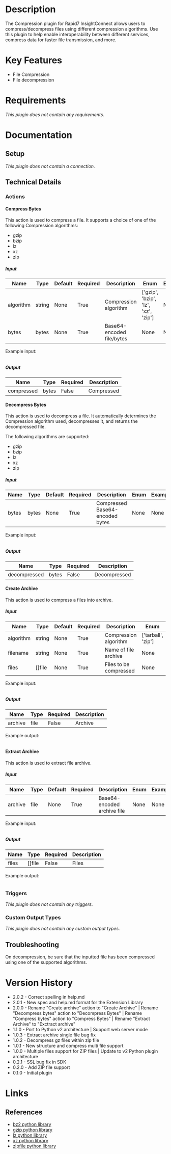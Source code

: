 # Description

The Compression plugin for Rapid7 InsightConnect allows users to compress/decompress files using different
compression algorithms. Use this plugin to help enable interoperability between different services, compress data
for faster file transmission, and more.

# Key Features

* File Compression
* File decompression

# Requirements

_This plugin does not contain any requirements._

# Documentation

## Setup

_This plugin does not contain a connection._

## Technical Details

### Actions

#### Compress Bytes

This action is used to compress a file. It supports a choice of one of the following Compression algorithms:

* gzip
* bzip
* lz
* xz
* zip

##### Input

|Name|Type|Default|Required|Description|Enum|Example|
|----|----|-------|--------|-----------|----|-------|
|algorithm|string|None|True|Compression algorithm|['gzip', 'bzip', 'lz', 'xz', 'zip']|None|
|bytes|bytes|None|True|Base64-encoded file/bytes|None|None|

Example input:

```
```

##### Output

|Name|Type|Required|Description|
|----|----|--------|-----------|
|compressed|bytes|False|Compressed|

#### Decompress Bytes

This action is used to decompress a file. It automatically determines the Compression algorithm used, decompresses it,
and returns the decompressed file.

The following algorithms are supported:

* gzip
* bzip
* lz
* xz
* zip

##### Input

|Name|Type|Default|Required|Description|Enum|Example|
|----|----|-------|--------|-----------|----|-------|
|bytes|bytes|None|True|Compressed Base64-encoded bytes|None|None|

Example input:

```
```

##### Output

|Name|Type|Required|Description|
|----|----|--------|-----------|
|decompressed|bytes|False|Decompressed|

#### Create Archive

This action is used to compress a files into archive.

##### Input

|Name|Type|Default|Required|Description|Enum|Example|
|----|----|-------|--------|-----------|----|-------|
|algorithm|string|None|True|Compression algorithm|['tarball', 'zip']|None|
|filename|string|None|True|Name of file archive|None|None|
|files|[]file|None|True|Files to be compressed|None|None|

Example input:

```
```

##### Output

|Name|Type|Required|Description|
|----|----|--------|-----------|
|archive|file|False|Archive|

Example output:

```
```

#### Extract Archive

This action is used to extract file archive.

##### Input

|Name|Type|Default|Required|Description|Enum|Example|
|----|----|-------|--------|-----------|----|-------|
|archive|file|None|True|Base64-encoded archive file|None|None|

Example input:

```
```

##### Output

|Name|Type|Required|Description|
|----|----|--------|-----------|
|files|[]file|False|Files|

Example output:

```
```

### Triggers

_This plugin does not contain any triggers._

### Custom Output Types

_This plugin does not contain any custom output types._

## Troubleshooting

On decompression, be sure that the inputted file has been compressed using one of the supported algorithms.

# Version History

* 2.0.2 - Correct spelling in help.md
* 2.0.1 - New spec and help.md format for the Extension Library
* 2.0.0 - Rename "Create archive" action to "Create Archive" | Rename "Decompress bytes" action to "Decompress Bytes" | Rename "Compress bytes" action to "Compress Bytes" | Rename "Extract Archive" to "Exctract archive"
* 1.1.0 - Port to Python v2 architecture | Support web server mode
* 1.0.3 - Extract archive single file bug fix
* 1.0.2 - Decompress gz files within zip file
* 1.0.1 - New structure and compress multi file support
* 1.0.0 - Multiple files support for ZIP files | Update to v2 Python plugin architecture
* 0.2.1 - SSL bug fix in SDK
* 0.2.0 - Add ZIP file support
* 0.1.0 - Initial plugin

# Links

## References

* [bz2 python library](https://docs.python.org/3/library/bz2.html)
* [gzip python library](https://docs.python.org/3/library/gzip.html)
* [lz python library](https://docs.python.org/3/library/lzma.html)
* [xz python library](https://docs.python.org/3/library/lzma.html)
* [zipfile python library](https://docs.python.org/3/library/zipfile.html)

